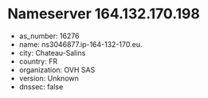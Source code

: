 # Nameserver 164.132.170.198

* as_number: 16276
* name: ns3046877.ip-164-132-170.eu.
* city: Chateau-Salins
* country: FR
* organization: OVH SAS
* version: Unknown
* dnssec: false
